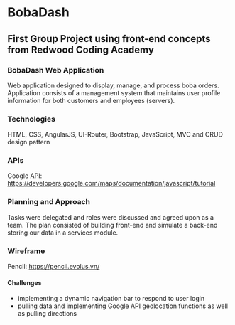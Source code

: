 # BobaDash

## First Group Project using front-end concepts from Redwood Coding Academy

### BobaDash Web Application
Web application designed to display, manage, and process boba orders. Application consists of a management system that maintains user profile information for both customers and employees (servers). 

### Technologies
HTML, CSS, AngularJS, UI-Router, Bootstrap, JavaScript, MVC and CRUD design pattern

### APIs
Google API: https://developers.google.com/maps/documentation/javascript/tutorial

### Planning and Approach
Tasks were delegated and roles were discussed and agreed upon as a team. The plan consisted of building front-end and simulate a back-end storing our data in a services module.

### Wireframe
Pencil: https://pencil.evolus.vn/

#### Challenges
- implementing a dynamic navigation bar to respond to user login
- pulling data and implementing Google API geolocation functions as well as pulling directions

